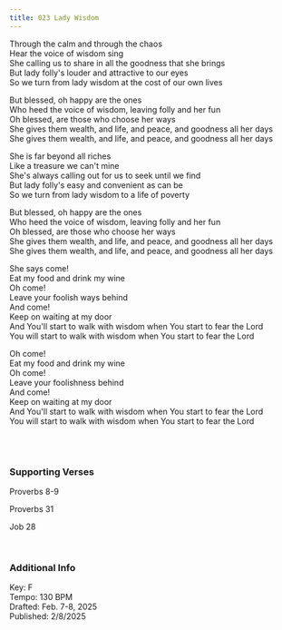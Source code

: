```yaml
---
title: 023 Lady Wisdom
---
```


Through the calm and through the chaos \
Hear the voice of wisdom sing \
She calling us to share in all the goodness that she brings \
But lady folly's louder and attractive to our eyes \
So we turn from lady wisdom at the cost of our own lives 

But blessed, oh happy are the ones \
Who heed the voice of wisdom, leaving folly and her fun \
Oh blessed, are those who choose her ways \
She gives them wealth, and life, and peace, and goodness all her days \
She gives them wealth, and life, and peace, and goodness all her days 

She is far beyond all riches \
Like a treasure we can't mine \
She's always calling out for us to seek until we find \
But lady folly's easy and convenient as can be \
So we turn from lady wisdom to a life of poverty 

But blessed, oh happy are the ones \
Who heed the voice of wisdom, leaving folly and her fun \
Oh blessed, are those who choose her ways \
She gives them wealth, and life, and peace, and goodness all her days \
She gives them wealth, and life, and peace, and goodness all her days 

She says come! \
Eat my food and drink my wine \
Oh come! \
Leave your foolish ways behind \
And come! \
Keep on waiting at my door \
And You'll start to walk with wisdom when You start to fear the Lord \
You will start to walk with wisdom when You start to fear the Lord 

Oh come! \
Eat my food and drink my wine \
Oh come! \
Leave your foolishness behind \
And come! \
Keep on waiting at my door \
And You'll start to walk with wisdom when You start to fear the Lord \
You will start to walk with wisdom when You start to fear the Lord 
 
<br /> 

### Supporting Verses ###

Proverbs 8-9

Proverbs 31

Job 28

<br />

### Additional Info

Key: F \
Tempo: 130 BPM \
Drafted: Feb. 7-8, 2025 \
Published: 2/8/2025
